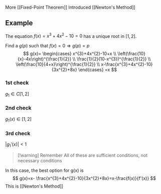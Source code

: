 More [[Fixed-Point Theorem]]
Introduced [[Newton's Method]]

## Example
The equation $f(x)=x^{3}+4x^{2}-10=0$ has a unique root in $[1,2]$.

Find a $g(p)$ such that $f(x)=0\Rightarrow g(p)=p$
$$
g(x)=
\begin{cases}
x^{3}+4x^{2}-10+x \\
\left(\frac{10}{x}-4x\right)^{\frac{1}{2}} \\
\frac{1}{2}(10-x^{3})^{\frac{1}{2}} \\
\left(\frac{10}{4+x}\right)^{\frac{1}{2}} \\
x-\frac{x^{3}+4x^{2}-10}{3x^{2}+8x}
\end{cases}
=x
$$
### 1st check
$g_{1}\in C[1,2]$
### 2nd check
$g_{1}(x)\in [1,2]$
### 3rd check
$|g_{1}'(x)|<1$

>[!warning] Remember
>All of these are sufficient conditions, not necessary conditions

In this case, the best option for g(x) is
$$
g(x)=x- \frac{x^{3}+4x^{2}-10}{3x^{2}+8x}=x-\frac{f(x)}{f'(x)}
$$
This is [[Newton's Method]]